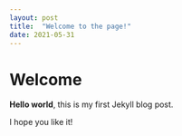 ```yaml
---
layout: post
title:  "Welcome to the page!"
date: 2021-05-31
---
```


# Welcome

**Hello world**, this is my first Jekyll blog post.

I hope you like it!
